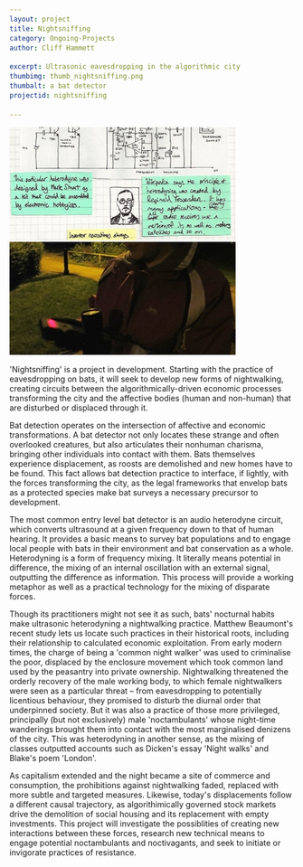 ```yaml
---
layout: project
title: Nightsniffing
category: Ongoing-Projects
author: Cliff Hammett

excerpt: Ultrasonic eavesdropping in the algorithmic city 
thumbimg: thumb_nightsniffing.png
thumbalt: a bat detector
projectid: nightsniffing

---
```

![A scrapbook study of a circuit](/resources/img/project_heterodyning2.jpg)
![Bat detector at work](/resources/img/project_heterodyning1.jpg)


'Nightsniffing' is a project in development.  Starting with the practice of eavesdropping on bats, it will seek to develop new forms of nightwalking, creating circuits between the algorithmically-driven economic processes transforming the city and the affective bodies (human and non-human) that are disturbed or displaced through it. 

Bat detection operates on the intersection of affective and economic transformations. A bat detector not only locates these strange and often overlooked creatures, but also articulates their nonhuman charisma, bringing other individuals into contact with them. Bats themselves experience displacement, as roosts are demolished and new homes have to be found. This fact allows bat detection practice to interface, if lightly, with the forces transforming the city, as the legal frameworks that envelop bats as a protected species make bat surveys a necessary precursor to development.

The most common entry level bat detector is an audio heterodyne circuit, which converts ultrasound at a given frequency down to that of human hearing. It provides a basic means to survey bat populations and to engage local people with bats in their environment and bat conservation as a whole. Heterodyning is a form of frequency mixing. It literally means potential in difference, the mixing of an internal oscillation with an external signal, outputting the difference as information.  This process will provide a working metaphor as well as a practical technology for the mixing of disparate forces.

Though its practitioners might not see it as such, bats' nocturnal habits make ultrasonic heterodyning a nightwalking practice. Matthew Beaumont's recent study lets us locate such practices in their historical roots, including their relationship to calculated economic exploitation. From early modern times, the charge of being a 'common night walker' was used to criminalise the poor, displaced by the enclosure movement which took common land used by the peasantry into private ownership. Nightwalking threatened the orderly recovery of the male working body, to which female nightwalkers were seen as a particular threat – from eavesdropping to potentially licentious behaviour, they promised to disturb the diurnal order that underpinned society. But it was also a practice of those more privileged, principally (but not exclusively) male 'noctambulants' whose night-time wanderings brought them into contact with the most marginalised denizens of the city. This was heterodyning in another sense, as the mixing of classes outputted accounts such as Dicken's essay 'Night walks' and Blake's poem 'London'.

As capitalism extended and the night became a site of commerce and consumption, the prohibitions against nightwalking faded, replaced with more subtle and targeted measures. Likewise, today's displacements follow a different causal trajectory, as algorithimically governed stock markets drive the demolition of social housing and its replacement with empty investments.  This project will investigate the possiblities of creating new interactions between these forces, research new technical means to engage potential noctambulants and noctivagants, and seek to initiate or invigorate practices of resistance.
